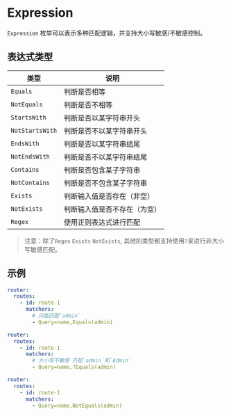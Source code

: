 # Expression

`Expression` 枚举可以表示多种匹配逻辑，并支持大小写敏感/不敏感控制。

## 表达式类型

| 类型              | 说明             |
|-----------------|----------------|
| `Equals`        | 判断是否相等         |
| `NotEquals`     | 判断是否不相等        |
| `StartsWith`    | 判断是否以某字符串开头    |
| `NotStartsWith` | 判断是否不以某字符串开头   |
| `EndsWith`      | 判断是否以某字符串结尾    |
| `NotEndsWith`   | 判断是否不以某字符串结尾   |
| `Contains`      | 判断是否包含某子字符串    |
| `NotContains`   | 判断是否不包含某子字符串   |
| `Exists`        | 判断输入值是否存在（非空）  |
| `NotExists`     | 判断输入值是否不存在（为空） |
| `Regex`         | 使用正则表达式进行匹配    |

> 注意：除了`Regex` `Exists` `NotExists`, 其他的类型都支持使用`?`来进行非大小写敏感匹配。

## 示例

```yaml
router:
  routes:
    - id: route-1
      matchers:
        # 只能匹配`admin`
        - Query=name,Equals(admin)
```

```yaml
router:
  routes:
    - id: route-1
      matchers:
        # 大小写不敏感 匹配`admin`和`Admin`
        - Query=name,?Equals(admin)
```

```yaml
router:
  routes:
    - id: route-1
      matchers:
        - Query=name,NotEquals(admin)
```